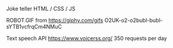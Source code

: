 Joke teller
HTML / CSS / JS 

ROBOT.GIF from https://giphy.com/gifs O2UK-o2-o2bubl-bubl-sYTB1vcfrqCm4NMuC

Text speech API
https://www.voicerss.org/
350 requests per day





